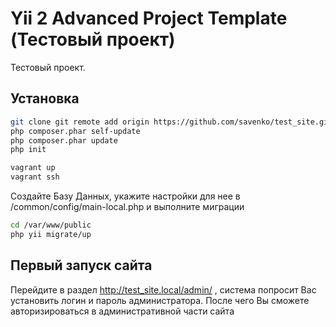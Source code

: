 Yii 2 Advanced Project Template (Тестовый проект)
===============================

Тестовый проект. 

## Установка

```bash
git clone git remote add origin https://github.com/savenko/test_site.git .
php composer.phar self-update
php composer.phar update
php init

vagrant up
vagrant ssh
```
Создайте Базу Данных, укажите настройки для нее в /common/config/main-local.php и выполните миграции

```bash
cd /var/www/public
php yii migrate/up
```


## Первый запуск сайта

Перейдите в раздел http://test_site.local/admin/ , 
система попросит Вас установить логин и пароль 
администратора. После чего Вы сможете авторизироваться 
в административной части сайта